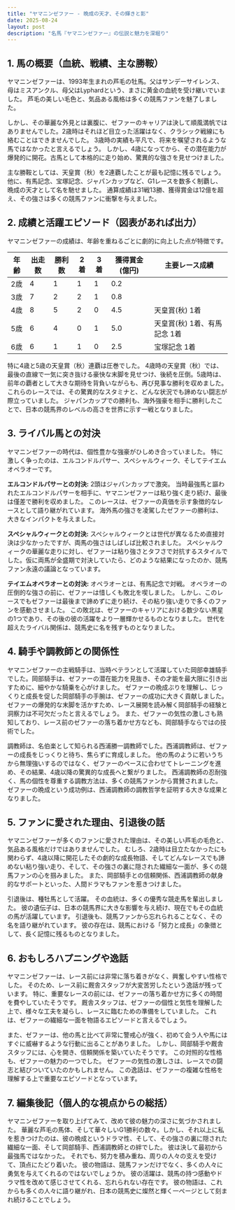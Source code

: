 ```yaml
---
title: "ヤマニンゼファー - 晩成の天才、その輝きと影"
date: 2025-08-24
layout: post
description: "名馬『ヤマニンゼファー』の伝説と魅力を深堀り"
---
```


## 1. 馬の概要（血統、戦績、主な勝鞍）

ヤマニンゼファーは、1993年生まれの芦毛の牡馬。父はサンデーサイレンス、母はミスアンクル、母父はLyphardという、まさに黄金の血統を受け継いでいました。  芦毛の美しい毛色と、気品ある風格は多くの競馬ファンを魅了しました。

しかし、その華麗な外見とは裏腹に、ゼファーのキャリアは決して順風満帆ではありませんでした。2歳時はそれほど目立った活躍はなく、クラシック戦線にも絡むことはできませんでした。  3歳時の実績も平凡で、将来を嘱望されるような馬ではなかったと言えるでしょう。  しかし、4歳になってから、その潜在能力が爆発的に開花。古馬として本格的に走り始め、驚異的な強さを見せつけました。

主な勝鞍としては、天皇賞（秋）を2連覇したことが最も記憶に残るでしょう。他に、有馬記念、宝塚記念、ジャパンカップなど、G1レースを数多く制覇し、晩成の天才として名を馳せました。  通算成績は31戦13勝、獲得賞金は12億を超え、その強さは多くの競馬ファンに衝撃を与えました。


## 2. 成績と活躍エピソード（図表があれば出力）

ヤマニンゼファーの成績は、年齢を重ねるごとに劇的に向上した点が特徴です。

| 年齢 | 出走数 | 勝利数 | 2着 | 3着 | 獲得賞金(億円) | 主要レース成績 |
|---|---|---|---|---|---|---|
| 2歳 | 4 | 1 | 1 | 1 | 0.2 |  |
| 3歳 | 7 | 2 | 2 | 1 | 0.8 |  |
| 4歳 | 8 | 5 | 2 | 0 | 4.5 | 天皇賞(秋) 1着 |
| 5歳 | 6 | 4 | 0 | 1 | 5.0 | 天皇賞(秋) 1着、有馬記念 1着 |
| 6歳 | 6 | 1 | 1 | 0 | 2.5 | 宝塚記念 1着 |


特に4歳と5歳の天皇賞（秋）連覇は圧巻でした。  4歳時の天皇賞（秋）では、最後の直線で一気に突き抜ける豪快な末脚を見せつけ、後続を圧倒。5歳時は、前年の覇者として大きな期待を背負いながらも、再び見事な勝利を収めました。  これらのレースでは、その驚異的なスタミナと、どんな状況でも諦めない闘志が際立っていました。  ジャパンカップでの勝利も、海外強豪を相手に勝利したことで、日本の競馬界のレベルの高さを世界に示す一戦となりました。


## 3. ライバル馬との対決

ヤマニンゼファーの時代は、個性豊かな強豪がひしめき合っていました。  特に激しく争ったのは、エルコンドルパサー、スペシャルウィーク、そしてテイエムオペラオーです。

**エルコンドルパサーとの対決:**  2頭はジャパンカップで激突。  当時最強馬と謳われたエルコンドルパサーを相手に、ヤマニンゼファーは粘り強く走り続け、最後は僅差で勝利を収めました。 このレースは、ゼファーの真価を示す象徴的なレースとして語り継がれています。  海外馬の強さを凌駕したゼファーの勝利は、大きなインパクトを与えました。

**スペシャルウィークとの対決:**  スペシャルウィークとは世代が異なるため直接対決は少なかったですが、両馬の強さはしばしば比較されました。  スペシャルウィークの華麗な走りに対し、ゼファーは粘り強さとタフさで対抗するスタイルでした。仮に両馬が全盛期で対決していたら、どのような結果になったのか、競馬ファン永遠の議論となっています。

**テイエムオペラオーとの対決:**  オペラオーとは、有馬記念で対戦。  オペラオーの圧倒的な強さの前に、ゼファーは惜しくも敗北を喫しました。 しかし、このレースでもゼファーは最後まで諦めずに走り続け、その粘り強い走りで多くのファンを感動させました。  この敗北は、ゼファーのキャリアにおける数少ない黒星の1つであり、その後の彼の活躍をより一層輝かせるものとなりました。  世代を超えたライバル関係は、競馬史に名を残すものとなりました。


## 4. 騎手や調教師との関係性

ヤマニンゼファーの主戦騎手は、当時ベテランとして活躍していた岡部幸雄騎手でした。岡部騎手は、ゼファーの潜在能力を見抜き、その才能を最大限に引き出すために、細やかな騎乗を心がけました。  ゼファーの晩成ぶりを理解し、じっくりと成長を促した岡部騎手の手腕は、ゼファーの成功に大きく貢献しました。  ゼファーの爆発的な末脚を活かすため、レース展開を読み解く岡部騎手の経験と洞察力は不可欠だったと言えるでしょう。  また、ゼファーの気性の激しさも熟知しており、レース前のゼファーの落ち着かせ方なども、岡部騎手ならではの技術でした。

調教師は、名伯楽として知られる西浦勝一調教師でした。西浦調教師は、ゼファーの成長をじっくりと待ち、焦らずに育成しました。  他の馬のように若いうちから無理強いするのではなく、ゼファーのペースに合わせてトレーニングを進め、その結果、4歳以降の驚異的な成長へと繋がりました。  西浦調教師の忍耐強く、馬の個性を尊重する調教方法は、多くの競馬ファンから賞賛されました。  ゼファーの晩成という成功例は、西浦調教師の調教哲学を証明する大きな成果となりました。


## 5. ファンに愛された理由、引退後の話

ヤマニンゼファーが多くのファンに愛された理由は、その美しい芦毛の毛色と、気品ある風格だけではありませんでした。  むしろ、2歳時は目立たなかったにも関わらず、4歳以降に開花したその劇的な成長物語、そしてどんなレースでも諦めない粘り強い走り、そして、その強さの裏に隠された繊細な一面が、多くの競馬ファンの心を掴みました。  また、岡部騎手との信頼関係、西浦調教師の献身的なサポートといった、人間ドラマもファンを惹きつけました。

引退後は、種牡馬として活躍。  その血統は、多くの優秀な競走馬を輩出しました。  彼の遺伝子は、日本の競馬界に大きな影響を与え続け、現在でもその血統の馬が活躍しています。  引退後も、競馬ファンから忘れられることなく、その名を語り継がれています。  彼の存在は、競馬における「努力と成長」の象徴として、長く記憶に残るものとなりました。


## 6. おもしろハプニングや逸話

ヤマニンゼファーは、レース前には非常に落ち着きがなく、興奮しやすい性格でした。  そのため、レース前に厩舎スタッフが大変苦労したという逸話が残っています。  特に、重要なレースの前には、ゼファーの落ち着かせ方に多くの時間を費やしていたそうです。  厩舎スタッフは、ゼファーの個性と気性を理解した上で、様々な工夫を凝らし、レースに臨むための準備をしていました。  これは、ゼファーの繊細な一面を物語るエピソードと言えるでしょう。

また、ゼファーは、他の馬と比べて非常に警戒心が強く、初めて会う人や馬にはすぐに威嚇するような行動に出ることがありました。  しかし、岡部騎手や厩舎スタッフには、心を開き、信頼関係を築いていたそうです。  この対照的な性格も、ゼファーの魅力の一つでした。  ゼファーの気性の激しさは、レースでの闘志と結びついていたのかもしれません。  この逸話は、ゼファーの複雑な性格を理解する上で重要なエピソードとなっています。


## 7. 編集後記（個人的な視点からの総括）

ヤマニンゼファーを取り上げてみて、改めて彼の魅力の深さに気づかされました。  華麗な芦毛の馬体、そして華々しいG1勝利の数々。しかし、それ以上に私を惹きつけたのは、彼の晩成というドラマ性、そして、その強さの裏に隠された繊細な一面、そして岡部騎手、西浦調教師との絆でした。  彼は決して最初から最強馬ではなかった。  それでも、努力を積み重ね、周りの人々の支えを受けて、頂点にたどり着いた。  彼の物語は、競馬ファンだけでなく、多くの人々に勇気を与えてくれるのではないでしょうか。  彼の活躍は、競馬の持つ感動やドラマ性を改めて感じさせてくれる、忘れられない存在です。  彼の物語は、これからも多くの人々に語り継がれ、日本の競馬史に燦然と輝く一ページとして刻まれ続けることでしょう。
